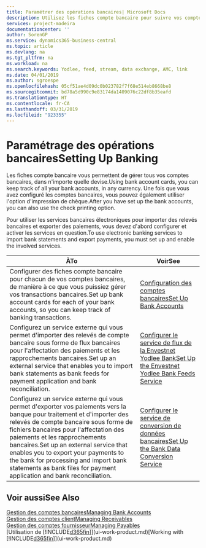 ```yaml
---
title: Paramétrer des opérations bancaires| Microsoft Docs
description: Utilisez les fiches compte bancaire pour suivre vos comptes bancaires et paramétrer le flux bancaire, telles que Yodlee, pour échanger des données.
services: project-madeira
documentationcenter: ''
author: SorenGP
ms.service: dynamics365-business-central
ms.topic: article
ms.devlang: na
ms.tgt_pltfrm: na
ms.workload: na
ms.search.keywords: Yodlee, feed, stream, data exchange, AMC, link
ms.date: 04/01/2019
ms.author: sgroespe
ms.openlocfilehash: 05cf51ae4d09dc0b023782f7f68e514eb8668be8
ms.sourcegitcommit: bd78a5d990c9e83174da1409076c22df8b35eafd
ms.translationtype: HT
ms.contentlocale: fr-CA
ms.lasthandoff: 03/31/2019
ms.locfileid: "923355"
---
```

# <a name="setting-up-banking"></a><span data-ttu-id="e0d4f-103">Paramétrage des opérations bancaires</span><span class="sxs-lookup"><span data-stu-id="e0d4f-103">Setting Up Banking</span></span>
<span data-ttu-id="e0d4f-104">Les fiches compte bancaire vous permettent de gérer tous vos comptes bancaires, dans n'importe quelle devise.</span><span class="sxs-lookup"><span data-stu-id="e0d4f-104">Using bank account cards, you can keep track of all your bank accounts, in any currency.</span></span> <span data-ttu-id="e0d4f-105">Une fois que vous avez configuré les comptes bancaires, vous pouvez également utiliser l'option d'impression de chèque.</span><span class="sxs-lookup"><span data-stu-id="e0d4f-105">After you have set up the bank accounts, you can also use the check printing option.</span></span>

<span data-ttu-id="e0d4f-106">Pour utiliser les services bancaires électroniques pour importer des relevés bancaires et exporter des paiements, vous devez d'abord configurer et activer les services en question.</span><span class="sxs-lookup"><span data-stu-id="e0d4f-106">To use electronic banking services to import bank statements and  export payments, you must set up and enable the involved services.</span></span>

| <span data-ttu-id="e0d4f-107">À</span><span class="sxs-lookup"><span data-stu-id="e0d4f-107">To</span></span> | <span data-ttu-id="e0d4f-108">Voir</span><span class="sxs-lookup"><span data-stu-id="e0d4f-108">See</span></span> |
| --- | --- |
| <span data-ttu-id="e0d4f-109">Configurer des fiches compte bancaire pour chacun de vos comptes bancaires, de manière à ce que vous puissiez gérer vos transactions bancaires.</span><span class="sxs-lookup"><span data-stu-id="e0d4f-109">Set up bank account cards for each of your bank accounts, so you can keep track of banking transactions.</span></span> |[<span data-ttu-id="e0d4f-110">Configuration des comptes bancaires</span><span class="sxs-lookup"><span data-stu-id="e0d4f-110">Set Up Bank Accounts</span></span>](bank-how-setup-bank-accounts.md) |
| <span data-ttu-id="e0d4f-111">Configurez un service externe qui vous permet d'importer des relevés de compte bancaire sous forme de flux bancaires pour l'affectation des paiements et les rapprochements bancaires.</span><span class="sxs-lookup"><span data-stu-id="e0d4f-111">Set up an external service that enables you to import bank statements as bank feeds for payment application and bank reconciliation.</span></span> |[<span data-ttu-id="e0d4f-112">Configurer le service de flux de la Envestnet Yodlee Bank</span><span class="sxs-lookup"><span data-stu-id="e0d4f-112">Set Up the Envestnet Yodlee Bank Feeds Service</span></span>](bank-how-setup-bank-statement-service.md) |
| <span data-ttu-id="e0d4f-113">Configurez un service externe qui vous permet d'exporter vos paiements vers la banque pour traitement et d'importer des relevés de compte bancaire sous forme de fichiers bancaires pour l'affectation des paiements et les rapprochements bancaires.</span><span class="sxs-lookup"><span data-stu-id="e0d4f-113">Set up an external service that enables you to export your payments to the bank for processing  and import bank statements as bank files for payment application and bank reconciliation.</span></span> |[<span data-ttu-id="e0d4f-114">Configurer le service de conversion de données bancaires</span><span class="sxs-lookup"><span data-stu-id="e0d4f-114">Set Up the Bank Data Conversion Service</span></span>](bank-how-setup-bank-data-conversion-service.md) |

## <a name="see-also"></a><span data-ttu-id="e0d4f-115">Voir aussi</span><span class="sxs-lookup"><span data-stu-id="e0d4f-115">See Also</span></span>
[<span data-ttu-id="e0d4f-116">Gestion des comptes bancaires</span><span class="sxs-lookup"><span data-stu-id="e0d4f-116">Managing Bank Accounts</span></span>](bank-manage-bank-accounts.md)  
[<span data-ttu-id="e0d4f-117">Gestion des comptes client</span><span class="sxs-lookup"><span data-stu-id="e0d4f-117">Managing Receivables</span></span>](receivables-manage-receivables.md)  
[<span data-ttu-id="e0d4f-118">Gestion des comptes fournisseur</span><span class="sxs-lookup"><span data-stu-id="e0d4f-118">Managing Payables</span></span>](payables-manage-payables.md)  
<span data-ttu-id="e0d4f-119">[Utilisation de [!INCLUDE[d365fin](includes/d365fin_md.md)]](ui-work-product.md)</span><span class="sxs-lookup"><span data-stu-id="e0d4f-119">[Working with [!INCLUDE[d365fin](includes/d365fin_md.md)]](ui-work-product.md)</span></span>
